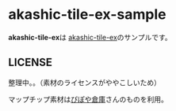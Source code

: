 # akashic-tile-ex-sample

**akashic-tile-ex**は [akashic-tile-ex](https://shinonomekazan.com/akashic-tile-ex)のサンプルです。

## LICENSE

整理中。。（素材のライセンスがややこしいため）

マップチップ素材は[ぴぽや倉庫](https://pipoya.net/sozai/assets/map-chip_tileset32/)さんのものを利用。
